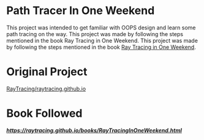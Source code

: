 # Path Tracer In One Weekend
This project was intended to get familiar with OOPS design and learn some path tracing on the way. This project was made by following the steps mentioned in the book Ray Tracing in One Weekend. This project was made by following the steps mentioned in the book <a href="https://raytracing.github.io/books/RayTracingInOneWeekend.html">Ray Tracing in One Weekend</a>.

# Original Project
<a href="https://github.com/RayTracing/raytracing.github.io/tree/master">RayTracing/raytracing.github.io</a>

# Book Followed
_**https://raytracing.github.io/books/RayTracingInOneWeekend.html**_
